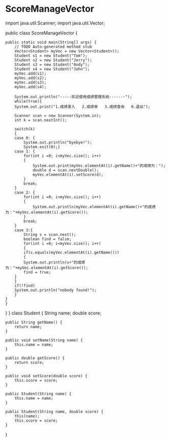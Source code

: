 ScoreManageVector
=================
import java.util.Scanner;
import java.util.Vector;


public class ScoreManageVector {

	public static void main(String[] args) {
		// TODO Auto-generated method stub
		Vector<Student> myVec = new Vector<Student>();
		Student s1 = new Student("Tom");
		Student s2 = new Student("Jerry");
		Student s3 = new Student("Andy");
		Student s4 = new Student("John");
		myVec.add(s1);
		myVec.add(s2);
		myVec.add(s3);
		myVec.add(s4);
		
		System.out.println("-----欢迎使用成绩管理系统-------");
		while(true){
		System.out.print("1.成绩录入   2.成绩单   3.成绩查询   0.退出");
		
		Scanner scan = new Scanner(System.in);
		int k = scan.nextInt();
		
		switch(k)
		{
		case 0: {
			System.out.println("byebye!");
			System.exit(0);}
		case 1: {
			for(int i =0; i<myVec.size(); i++)
			{
				System.out.print(myVec.elementAt(i).getName()+"的成绩为：");
				double d = scan.nextDouble();
				myVec.elementAt(i).setScore(d);				
			}
			break;
		}
		case 2: {
			for(int i =0; i<myVec.size(); i++)
			{
				System.out.println(myVec.elementAt(i).getName()+"的成绩为："+myVec.elementAt(i).getScore());				
			}
			break;
		}
		case 3:{
			String s = scan.next();			
			boolean find = false; 
			for(int i =0; i<myVec.size(); i++)
			{
			if(s.equals(myVec.elementAt(i).getName()))
			{
			System.out.println(s+"的成绩为："+myVec.elementAt(i).getScore());
			find = true;
		}
		}
		if(!find)
		System.out.println("nobody found!");
		}		
	}
	}
}
}
class Student
{
	String name;
	double score;
	
	public String getName() {
		return name;
	}

	public void setName(String name) {
		this.name = name;
	}

	public double getScore() {
		return score;
	}

	public void setScore(double score) {
		this.score = score;
	}

	public Student(String name) {
		this.name = name;
	}

	public Student(String name, double score) {
		this(name);
		this.score = score;
	}
	
	
}

